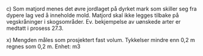 c) Som matjord menes det øvre jordlaget på dyrket mark som skiller seg fra dypere lag ved å inneholde mold. Matjord skal ikke legges tilbake på vegskråninger i skogsområder. Ev. bekjempelse av uønskede arter er medtatt i prosess 27.3.

x) Mengden måles som prosjektert fast volum. Tykkelser mindre enn 0,2 m regnes som 0,2 m. Enhet: m3

